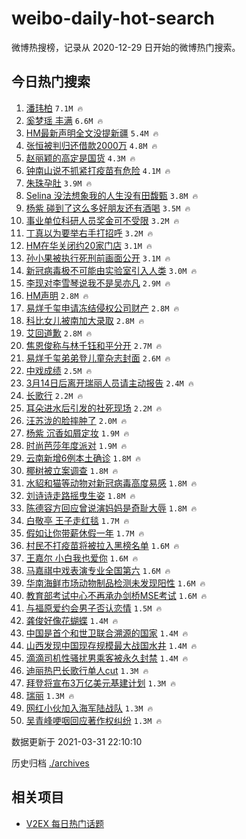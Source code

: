 # weibo-daily-hot-search

微博热搜榜，记录从 2020-12-29 日开始的微博热门搜索。

## 今日热门搜索

<!-- BEGIN -->

1. [潘玮柏](https://s.weibo.com/weibo?q=%E6%BD%98%E7%8E%AE%E6%9F%8F&Refer=top) `7.1M 🔥`
1. [奚梦瑶 丰满](https://s.weibo.com/weibo?q=%E5%A5%9A%E6%A2%A6%E7%91%B6%20%E4%B8%B0%E6%BB%A1&Refer=top) `6.6M 🔥`
1. [HM最新声明全文没提新疆](https://s.weibo.com/weibo?q=%23HM%E6%9C%80%E6%96%B0%E5%A3%B0%E6%98%8E%E5%85%A8%E6%96%87%E6%B2%A1%E6%8F%90%E6%96%B0%E7%96%86%23&Refer=top) `5.4M 🔥`
1. [张恒被判归还借款2000万](https://s.weibo.com/weibo?q=%23%E5%BC%A0%E6%81%92%E8%A2%AB%E5%88%A4%E5%BD%92%E8%BF%98%E5%80%9F%E6%AC%BE2000%E4%B8%87%23&Refer=top) `4.8M 🔥`
1. [赵丽颖的高定是国货](https://s.weibo.com/weibo?q=%E8%B5%B5%E4%B8%BD%E9%A2%96%E7%9A%84%E9%AB%98%E5%AE%9A%E6%98%AF%E5%9B%BD%E8%B4%A7&Refer=top) `4.3M 🔥`
1. [钟南山说不抓紧打疫苗有危险](https://s.weibo.com/weibo?q=%23%E9%92%9F%E5%8D%97%E5%B1%B1%E8%AF%B4%E4%B8%8D%E6%8A%93%E7%B4%A7%E6%89%93%E7%96%AB%E8%8B%97%E6%9C%89%E5%8D%B1%E9%99%A9%23&Refer=top) `4.1M 🔥`
1. [朱珠孕肚](https://s.weibo.com/weibo?q=%E6%9C%B1%E7%8F%A0%E5%AD%95%E8%82%9A&Refer=top) `3.9M 🔥`
1. [Selina 没法想象我的人生没有田馥甄](https://s.weibo.com/weibo?q=Selina%20%E6%B2%A1%E6%B3%95%E6%83%B3%E8%B1%A1%E6%88%91%E7%9A%84%E4%BA%BA%E7%94%9F%E6%B2%A1%E6%9C%89%E7%94%B0%E9%A6%A5%E7%94%84&Refer=top) `3.8M 🔥`
1. [杨紫 碰到了这么多好朋友还有酒喝](https://s.weibo.com/weibo?q=%E6%9D%A8%E7%B4%AB%20%E7%A2%B0%E5%88%B0%E4%BA%86%E8%BF%99%E4%B9%88%E5%A4%9A%E5%A5%BD%E6%9C%8B%E5%8F%8B%E8%BF%98%E6%9C%89%E9%85%92%E5%96%9D&Refer=top) `3.5M 🔥`
1. [事业单位科研人员奖金可不受限](https://s.weibo.com/weibo?q=%23%E4%BA%8B%E4%B8%9A%E5%8D%95%E4%BD%8D%E7%A7%91%E7%A0%94%E4%BA%BA%E5%91%98%E5%A5%96%E9%87%91%E5%8F%AF%E4%B8%8D%E5%8F%97%E9%99%90%23&Refer=top) `3.2M 🔥`
1. [丁真以为要举右手打招呼](https://s.weibo.com/weibo?q=%23%E4%B8%81%E7%9C%9F%E4%BB%A5%E4%B8%BA%E8%A6%81%E4%B8%BE%E5%8F%B3%E6%89%8B%E6%89%93%E6%8B%9B%E5%91%BC%23&Refer=top) `3.2M 🔥`
1. [HM在华关闭约20家门店](https://s.weibo.com/weibo?q=%23HM%E5%9C%A8%E5%8D%8E%E5%85%B3%E9%97%AD%E7%BA%A620%E5%AE%B6%E9%97%A8%E5%BA%97%23&Refer=top) `3.1M 🔥`
1. [孙小果被执行死刑前画面公开](https://s.weibo.com/weibo?q=%23%E5%AD%99%E5%B0%8F%E6%9E%9C%E8%A2%AB%E6%89%A7%E8%A1%8C%E6%AD%BB%E5%88%91%E5%89%8D%E7%94%BB%E9%9D%A2%E5%85%AC%E5%BC%80%23&Refer=top) `3.1M 🔥`
1. [新冠病毒极不可能由实验室引入人类](https://s.weibo.com/weibo?q=%23%E6%96%B0%E5%86%A0%E7%97%85%E6%AF%92%E6%9E%81%E4%B8%8D%E5%8F%AF%E8%83%BD%E7%94%B1%E5%AE%9E%E9%AA%8C%E5%AE%A4%E5%BC%95%E5%85%A5%E4%BA%BA%E7%B1%BB%23&Refer=top) `3.0M 🔥`
1. [李现对李雪琴说我不是吴亦凡](https://s.weibo.com/weibo?q=%23%E6%9D%8E%E7%8E%B0%E5%AF%B9%E6%9D%8E%E9%9B%AA%E7%90%B4%E8%AF%B4%E6%88%91%E4%B8%8D%E6%98%AF%E5%90%B4%E4%BA%A6%E5%87%A1%23&Refer=top) `2.9M 🔥`
1. [HM声明](https://s.weibo.com/weibo?q=HM%E5%A3%B0%E6%98%8E&Refer=top) `2.8M 🔥`
1. [易烊千玺申请冻结侵权公司财产](https://s.weibo.com/weibo?q=%23%E6%98%93%E7%83%8A%E5%8D%83%E7%8E%BA%E7%94%B3%E8%AF%B7%E5%86%BB%E7%BB%93%E4%BE%B5%E6%9D%83%E5%85%AC%E5%8F%B8%E8%B4%A2%E4%BA%A7%23&Refer=top) `2.8M 🔥`
1. [科比女儿被南加大录取](https://s.weibo.com/weibo?q=%E7%A7%91%E6%AF%94%E5%A5%B3%E5%84%BF%E8%A2%AB%E5%8D%97%E5%8A%A0%E5%A4%A7%E5%BD%95%E5%8F%96&Refer=top) `2.8M 🔥`
1. [艾回道歉](https://s.weibo.com/weibo?q=%E8%89%BE%E5%9B%9E%E9%81%93%E6%AD%89&Refer=top) `2.8M 🔥`
1. [焦恩俊称与林千钰和平分开](https://s.weibo.com/weibo?q=%23%E7%84%A6%E6%81%A9%E4%BF%8A%E7%A7%B0%E4%B8%8E%E6%9E%97%E5%8D%83%E9%92%B0%E5%92%8C%E5%B9%B3%E5%88%86%E5%BC%80%23&Refer=top) `2.7M 🔥`
1. [易烊千玺弟弟登儿童杂志封面](https://s.weibo.com/weibo?q=%23%E6%98%93%E7%83%8A%E5%8D%83%E7%8E%BA%E5%BC%9F%E5%BC%9F%E7%99%BB%E5%84%BF%E7%AB%A5%E6%9D%82%E5%BF%97%E5%B0%81%E9%9D%A2%23&Refer=top) `2.6M 🔥`
1. [中戏成绩](https://s.weibo.com/weibo?q=%E4%B8%AD%E6%88%8F%E6%88%90%E7%BB%A9&Refer=top) `2.5M 🔥`
1. [3月14日后离开瑞丽人员请主动报告](https://s.weibo.com/weibo?q=%233%E6%9C%8814%E6%97%A5%E5%90%8E%E7%A6%BB%E5%BC%80%E7%91%9E%E4%B8%BD%E4%BA%BA%E5%91%98%E8%AF%B7%E4%B8%BB%E5%8A%A8%E6%8A%A5%E5%91%8A%23&Refer=top) `2.4M 🔥`
1. [长歌行](https://s.weibo.com/weibo?q=%E9%95%BF%E6%AD%8C%E8%A1%8C&Refer=top) `2.2M 🔥`
1. [耳朵进水后引发的社死现场](https://s.weibo.com/weibo?q=%23%E8%80%B3%E6%9C%B5%E8%BF%9B%E6%B0%B4%E5%90%8E%E5%BC%95%E5%8F%91%E7%9A%84%E7%A4%BE%E6%AD%BB%E7%8E%B0%E5%9C%BA%23&Refer=top) `2.2M 🔥`
1. [汪苏泷的脸摔肿了](https://s.weibo.com/weibo?q=%23%E6%B1%AA%E8%8B%8F%E6%B3%B7%E7%9A%84%E8%84%B8%E6%91%94%E8%82%BF%E4%BA%86%23&Refer=top) `2.0M 🔥`
1. [杨紫 沉香如屑定妆](https://s.weibo.com/weibo?q=%E6%9D%A8%E7%B4%AB%20%E6%B2%89%E9%A6%99%E5%A6%82%E5%B1%91%E5%AE%9A%E5%A6%86&Refer=top) `1.9M 🔥`
1. [时尚芭莎年度派对](https://s.weibo.com/weibo?q=%E6%97%B6%E5%B0%9A%E8%8A%AD%E8%8E%8E%E5%B9%B4%E5%BA%A6%E6%B4%BE%E5%AF%B9&Refer=top) `1.9M 🔥`
1. [云南新增6例本土确诊](https://s.weibo.com/weibo?q=%23%E4%BA%91%E5%8D%97%E6%96%B0%E5%A2%9E6%E4%BE%8B%E6%9C%AC%E5%9C%9F%E7%A1%AE%E8%AF%8A%23&Refer=top) `1.8M 🔥`
1. [椰树被立案调查](https://s.weibo.com/weibo?q=%23%E6%A4%B0%E6%A0%91%E8%A2%AB%E7%AB%8B%E6%A1%88%E8%B0%83%E6%9F%A5%23&Refer=top) `1.8M 🔥`
1. [水貂和猫等动物对新冠病毒高度易感](https://s.weibo.com/weibo?q=%23%E6%B0%B4%E8%B2%82%E5%92%8C%E7%8C%AB%E7%AD%89%E5%8A%A8%E7%89%A9%E5%AF%B9%E6%96%B0%E5%86%A0%E7%97%85%E6%AF%92%E9%AB%98%E5%BA%A6%E6%98%93%E6%84%9F%23&Refer=top) `1.8M 🔥`
1. [刘诗诗走路摇曳生姿](https://s.weibo.com/weibo?q=%23%E5%88%98%E8%AF%97%E8%AF%97%E8%B5%B0%E8%B7%AF%E6%91%87%E6%9B%B3%E7%94%9F%E5%A7%BF%23&Refer=top) `1.8M 🔥`
1. [陈德容方回应曾说演妈妈是奇耻大辱](https://s.weibo.com/weibo?q=%E9%99%88%E5%BE%B7%E5%AE%B9%E6%96%B9%E5%9B%9E%E5%BA%94%E6%9B%BE%E8%AF%B4%E6%BC%94%E5%A6%88%E5%A6%88%E6%98%AF%E5%A5%87%E8%80%BB%E5%A4%A7%E8%BE%B1&Refer=top) `1.8M 🔥`
1. [白敬亭 王子走红毯](https://s.weibo.com/weibo?q=%E7%99%BD%E6%95%AC%E4%BA%AD%20%E7%8E%8B%E5%AD%90%E8%B5%B0%E7%BA%A2%E6%AF%AF&Refer=top) `1.7M 🔥`
1. [假如让你带薪休假一年](https://s.weibo.com/weibo?q=%23%E5%81%87%E5%A6%82%E8%AE%A9%E4%BD%A0%E5%B8%A6%E8%96%AA%E4%BC%91%E5%81%87%E4%B8%80%E5%B9%B4%23&Refer=top) `1.7M 🔥`
1. [村民不打疫苗将被拉入黑榜名单](https://s.weibo.com/weibo?q=%23%E6%9D%91%E6%B0%91%E4%B8%8D%E6%89%93%E7%96%AB%E8%8B%97%E5%B0%86%E8%A2%AB%E6%8B%89%E5%85%A5%E9%BB%91%E6%A6%9C%E5%90%8D%E5%8D%95%23&Refer=top) `1.6M 🔥`
1. [王嘉尔 小白我也爱你](https://s.weibo.com/weibo?q=%E7%8E%8B%E5%98%89%E5%B0%94%20%E5%B0%8F%E7%99%BD%E6%88%91%E4%B9%9F%E7%88%B1%E4%BD%A0&Refer=top) `1.6M 🔥`
1. [马嘉祺中戏表演专业全国第六](https://s.weibo.com/weibo?q=%E9%A9%AC%E5%98%89%E7%A5%BA%E4%B8%AD%E6%88%8F%E8%A1%A8%E6%BC%94%E4%B8%93%E4%B8%9A%E5%85%A8%E5%9B%BD%E7%AC%AC%E5%85%AD&Refer=top) `1.6M 🔥`
1. [华南海鲜市场动物制品检测未发现阳性](https://s.weibo.com/weibo?q=%23%E5%8D%8E%E5%8D%97%E6%B5%B7%E9%B2%9C%E5%B8%82%E5%9C%BA%E5%8A%A8%E7%89%A9%E5%88%B6%E5%93%81%E6%A3%80%E6%B5%8B%E6%9C%AA%E5%8F%91%E7%8E%B0%E9%98%B3%E6%80%A7%23&Refer=top) `1.6M 🔥`
1. [教育部考试中心不再承办剑桥MSE考试](https://s.weibo.com/weibo?q=%23%E6%95%99%E8%82%B2%E9%83%A8%E8%80%83%E8%AF%95%E4%B8%AD%E5%BF%83%E4%B8%8D%E5%86%8D%E6%89%BF%E5%8A%9E%E5%89%91%E6%A1%A5MSE%E8%80%83%E8%AF%95%23&Refer=top) `1.6M 🔥`
1. [与福原爱约会男子否认恋情](https://s.weibo.com/weibo?q=%23%E4%B8%8E%E7%A6%8F%E5%8E%9F%E7%88%B1%E7%BA%A6%E4%BC%9A%E7%94%B7%E5%AD%90%E5%90%A6%E8%AE%A4%E6%81%8B%E6%83%85%23&Refer=top) `1.5M 🔥`
1. [龚俊好像花蝴蝶](https://s.weibo.com/weibo?q=%23%E9%BE%9A%E4%BF%8A%E5%A5%BD%E5%83%8F%E8%8A%B1%E8%9D%B4%E8%9D%B6%23&Refer=top) `1.4M 🔥`
1. [中国是首个和世卫联合溯源的国家](https://s.weibo.com/weibo?q=%23%E4%B8%AD%E5%9B%BD%E6%98%AF%E9%A6%96%E4%B8%AA%E5%92%8C%E4%B8%96%E5%8D%AB%E8%81%94%E5%90%88%E6%BA%AF%E6%BA%90%E7%9A%84%E5%9B%BD%E5%AE%B6%23&Refer=top) `1.4M 🔥`
1. [山西发现中国现存规模最大战国水井](https://s.weibo.com/weibo?q=%23%E5%B1%B1%E8%A5%BF%E5%8F%91%E7%8E%B0%E4%B8%AD%E5%9B%BD%E7%8E%B0%E5%AD%98%E8%A7%84%E6%A8%A1%E6%9C%80%E5%A4%A7%E6%88%98%E5%9B%BD%E6%B0%B4%E4%BA%95%23&Refer=top) `1.4M 🔥`
1. [滴滴司机性骚扰男乘客被永久封禁](https://s.weibo.com/weibo?q=%E6%BB%B4%E6%BB%B4%E5%8F%B8%E6%9C%BA%E6%80%A7%E9%AA%9A%E6%89%B0%E7%94%B7%E4%B9%98%E5%AE%A2%E8%A2%AB%E6%B0%B8%E4%B9%85%E5%B0%81%E7%A6%81&Refer=top) `1.4M 🔥`
1. [迪丽热巴长歌行单人cut](https://s.weibo.com/weibo?q=%23%E8%BF%AA%E4%B8%BD%E7%83%AD%E5%B7%B4%E9%95%BF%E6%AD%8C%E8%A1%8C%E5%8D%95%E4%BA%BAcut%23&Refer=top) `1.3M 🔥`
1. [拜登将宣布3万亿美元基建计划](https://s.weibo.com/weibo?q=%23%E6%8B%9C%E7%99%BB%E5%B0%86%E5%AE%A3%E5%B8%833%E4%B8%87%E4%BA%BF%E7%BE%8E%E5%85%83%E5%9F%BA%E5%BB%BA%E8%AE%A1%E5%88%92%23&Refer=top) `1.3M 🔥`
1. [瑞丽](https://s.weibo.com/weibo?q=%E7%91%9E%E4%B8%BD&Refer=top) `1.3M 🔥`
1. [网红小伙加入海军陆战队](https://s.weibo.com/weibo?q=%23%E7%BD%91%E7%BA%A2%E5%B0%8F%E4%BC%99%E5%8A%A0%E5%85%A5%E6%B5%B7%E5%86%9B%E9%99%86%E6%88%98%E9%98%9F%23&Refer=top) `1.3M 🔥`
1. [吴青峰哽咽回应著作权纠纷](https://s.weibo.com/weibo?q=%23%E5%90%B4%E9%9D%92%E5%B3%B0%E5%93%BD%E5%92%BD%E5%9B%9E%E5%BA%94%E8%91%97%E4%BD%9C%E6%9D%83%E7%BA%A0%E7%BA%B7%23&Refer=top) `1.3M 🔥`

数据更新于 2021-03-31 22:10:10

<!-- END -->

历史归档 [./archives](./archives)

## 相关项目

- [V2EX 每日热门话题](https://github.com/boojack/v2ex-daily-hot-topic)
